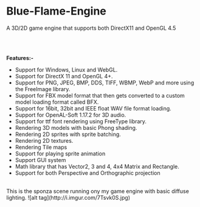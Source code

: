 # Blue-Flame-Engine
A 3D/2D game engine that supports both DirectX11 and OpenGL 4.5

<br></br>

<b>Features:-</b>
<ul>
<li>Support for Windows, Linux and WebGL.</li>
<li>Support for DirectX 11 and OpenGL 4+.</li>
<li>Support for PNG, JPEG, BMP, DDS, TIFF, WBMP, WebP and more using the FreeImage library.</li>
<li>Support for FBX model format that then gets converted to a custom model loading format called BFX.</li>
<li>Support for 16bit, 32bit and IEEE float WAV file format loading.</li>
<li>Support for OpenAL-Soft 1.17.2 for 3D audio.</li>
<li>Support for ttf font rendering using FreeType library.</li>
<li>Rendering 3D models with basic Phong shading.</li>
<li>Rendering 2D sprites with sprite batching.</li>
<li>Rendering 2D textures.</li>
<li>Rendering Tile maps</li>
<li>Support for playing sprite animation</li>
<li>Support GUI system</li>
<li>Math library that has Vector2, 3 and 4, 4x4 Matrix and Rectangle.</li>
<li>Support for both Perspective and Orthographic projection</li>
</ul>

<br>
This is the sponza scene running ony my game engine with basic diffuse lighting.
![alt tag](http://i.imgur.com/7Tsvk0S.jpg)
